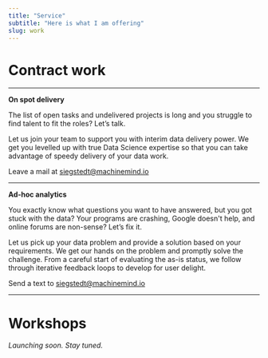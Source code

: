 ```yaml
---
title: "Service"
subtitle: "Here is what I am offering"
slug: work
---
```


# Contract work

---
**On spot delivery**

The list of open tasks and undelivered projects is long and you struggle to find talent to fit the roles? Let’s talk.

Let us join your team to support you with interim data delivery power. We get you levelled up with true Data Science expertise so that you can take advantage of speedy delivery of your data work.

Leave a mail at siegstedt@machinemind.io

--- 
**Ad-hoc analytics**

You exactly know what questions you want to have answered, but you got stuck with the data? Your programs are crashing, Google doesn't help, and online forums are non-sense? Let’s fix it.

Let us pick up your data problem and provide a solution based on your requirements. We get our hands on the problem and promptly solve the challenge. From a careful start of evaluating the as-is status, we follow through iterative feedback loops to develop for user delight.

Send a text to siegstedt@machinemind.io

---

# Workshops

*Launching soon. Stay tuned.*